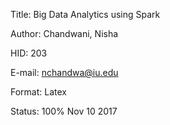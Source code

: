 
Title: Big Data Analytics using Spark

Author: Chandwani, Nisha

HID: 203

E-mail: nchandwa@iu.edu

Format: Latex

Status: 100% Nov 10 2017
